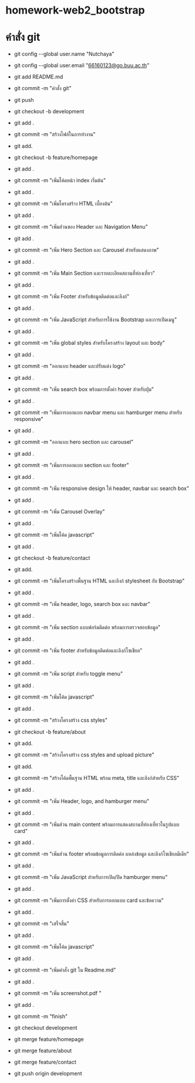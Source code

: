 # homework-web2_bootstrap

# คำสั่ง git
- git config --global user.name "Nutchaya"
- git config --global user.email "66160123@go.buu.ac.th"
- git add README.md
- git commit -m "คำสั่ง git"
- git push
- git checkout -b development
- git add .
- git commit -m "สร้างไฟล์ในการทำงาน"
- git add.
- git checkout -b feature/homepage
- git add .
- git commit -m "เพิ่มโค้ดหน้า index เริ่มต้น"
- git add .
- git commit -m "เพิ่มโครงสร้าง HTML เบื้องต้น"
- git add .
- git commit -m "เพิ่มส่วนของ Header และ Navigation Menu"
- git add .
- git commit -m "เพิ่ม Hero Section และ Carousel สำหรับแสดงภาพ"
- git add .
- git commit -m "เพิ่ม Main Section และรายละเอียดสถานที่ท่องเที่ยว"
- git add .
- git commit -m "เพิ่ม Footer สำหรับข้อมูลติดต่อและลิงก์"
- git add .
- git commit -m "เพิ่ม JavaScript สำหรับการใช้งาน Bootstrap และการเปิดเมนู"
- git add .
- git commit -m "เพิ่ม global styles สำหรับโครงสร้าง layout และ body"
- git add .
- git commit -m "ออกแบบ header และปรับแต่ง logo"
- git add .
- git commit -m "เพิ่ม search box พร้อมการตั้งค่า hover สำหรับปุ่ม"
- git add .
- git commit -m "เพิ่มการออกแบบ navbar menu และ hamburger menu สำหรับ responsive"
- git add .
- git commit -m "ออกแบบ hero section และ carousel"
- git add .
- git commit -m "เพิ่มการออกแบบ section และ footer"
- git add .
- git commit -m "เพิ่ม responsive design ให้ header, navbar และ search box"
- git add .
- git commit -m "เพิ่ม Carousel Overlay"
- git add .
- git commit -m "เพิ่มโค้ด javascript"
- git add .
- git checkout -b feature/contact
- git add.
- git commit -m "เพิ่มโครงสร้างพื้นฐาน HTML และลิงก์ stylesheet กับ Bootstrap"
- git add .
- git commit -m "เพิ่ม header, logo, search box และ navbar"
- git add .
- git commit -m "เพิ่ม section แบบฟอร์มติดต่อ พร้อมการตรวจสอบข้อมูล"
- git add .
- git commit -m "เพิ่ม footer สำหรับข้อมูลติดต่อและลิงก์โซเชียล"
- git add .
- git commit -m "เพิ่ม script สำหรับ toggle menu"
- git add .
- git commit -m "เพิ่มโค้ด javascript"
- git add .
- git commit -m "สร้างโครงสร้าง css styles"
- git checkout -b feature/about
- git add.
- git commit -m "สร้างโครงสร้าง css styles and upload picture"
- git add.
- git commit -m "สร้างโค้ดพื้นฐาน HTML พร้อม meta, title และลิงก์สำหรับ CSS"
- git add .
- git commit -m "เพิ่ม Header, logo, and hamburger menu"
- git add .
- git commit -m "เพิ่มส่วน main content พร้อมการแสดงสถานที่ท่องเที่ยวในรูปแบบ card"
- git add .
- git commit -m "เพิ่มส่วน footer พร้อมข้อมูลการติดต่อ แหล่งข้อมูล และลิงก์โซเชียลมีเดีย"
- git add .
- git commit -m "เพิ่ม JavaScript สำหรับการเปิด/ปิด hamburger menu"
- git add .
- git commit -m "เพิ่มการตั้งค่า CSS สำหรับการออกแบบ card และข้อความ"
- git add .
- git commit -m "เสร็จสิ้น"
- git add .
- git commit -m "เพิ่มโค้ด javascript"
- git add .
- git commit -m "เพิ่มคำสั่ง git ใน Readme.md"
- git add .
- git commit -m "เพิ่ม screenshot.pdf "
- git add .
- git commit -m "finish"

- git checkout development
- git merge feature/homepage
- git merge feature/about
- git merge feature/contact
- git push origin development
